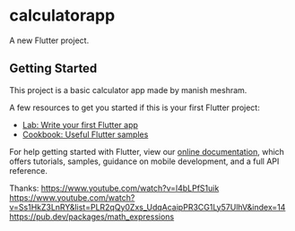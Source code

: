 # calculatorapp

A new Flutter project.

## Getting Started

This project is a basic calculator app made by manish meshram.

A few resources to get you started if this is your first Flutter project:

- [Lab: Write your first Flutter app](https://flutter.dev/docs/get-started/codelab)
- [Cookbook: Useful Flutter samples](https://flutter.dev/docs/cookbook)

For help getting started with Flutter, view our
[online documentation](https://flutter.dev/docs), which offers tutorials,
samples, guidance on mobile development, and a full API reference.

Thanks:
https://www.youtube.com/watch?v=l4bLPfS1uik
https://www.youtube.com/watch?v=Ss1HkZ3LnRY&list=PLR2qQy0Zxs_UdqAcaipPR3CG1Ly57UlhV&index=14
https://pub.dev/packages/math_expressions

